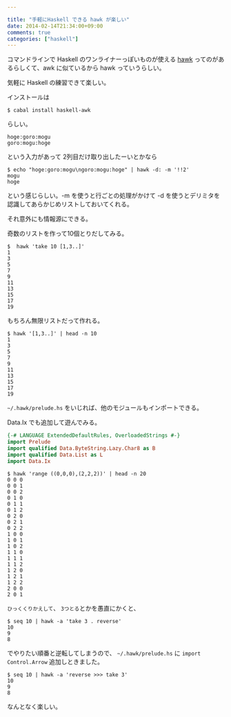 ```yaml
---

title: "手軽にHaskell できる hawk が楽しい"
date: 2014-02-14T21:34:00+09:00
comments: true
categories: ["haskell"]
---
```


コマンドラインで Haskell のワンライナーっぽいものが使える [hawk](https://github.com/gelisam/hawk) ってのがあるらしくて、awk に似ているから hawk っていうらしい。

気軽に Haskell の練習できて楽しい。

インストールは

```
$ cabal install haskell-awk
```

らしい。

```
hoge:goro:mogu
goro:mogu:hoge
```

という入力があって 2列目だけ取り出したーいとかなら

```
$ echo "hoge:goro:mogu\ngoro:mogu:hoge" | hawk -d: -m '!!2'
mogu
hoge
```

という感じらしい。-m を使うと行ごとの処理がかけて -d を使うとデリミタを認識してあらかじめリストしておいてくれる。

それ意外にも情報源にできる。

奇数のリストを作って10個とりだしてみる。

```
$  hawk 'take 10 [1,3..]'
1
3
5
7
9
11
13
15
17
19
```

もちろん無限リストだって作れる。


```
$ hawk '[1,3..]' | head -n 10
1
3
5
7
9
11
13
15
17
19
```

`~/.hawk/prelude.hs` をいじれば、他のモジュールもインポートできる。

Data.Ix でも追加して遊んでみる。

```haskell
{-# LANGUAGE ExtendedDefaultRules, OverloadedStrings #-}
import Prelude
import qualified Data.ByteString.Lazy.Char8 as B
import qualified Data.List as L
import Data.Ix
```

```
$ hawk 'range ((0,0,0),(2,2,2))' | head -n 20
0 0 0
0 0 1
0 0 2
0 1 0
0 1 1
0 1 2
0 2 0
0 2 1
0 2 2
1 0 0
1 0 1
1 0 2
1 1 0
1 1 1
1 1 2
1 2 0
1 2 1
1 2 2
2 0 0
2 0 1
```

`ひっくくりかえして`、 `3つとる`とかを愚直にかくと、

```
$ seq 10 | hawk -a 'take 3 . reverse'
10
9
8
```

でやりたい順番と逆転してしまうので、 `~/.hawk/prelude.hs` に `import Control.Arrow` 追加しときました。

```
$ seq 10 | hawk -a 'reverse >>> take 3'
10
9
8
```

なんとなく楽しい。

